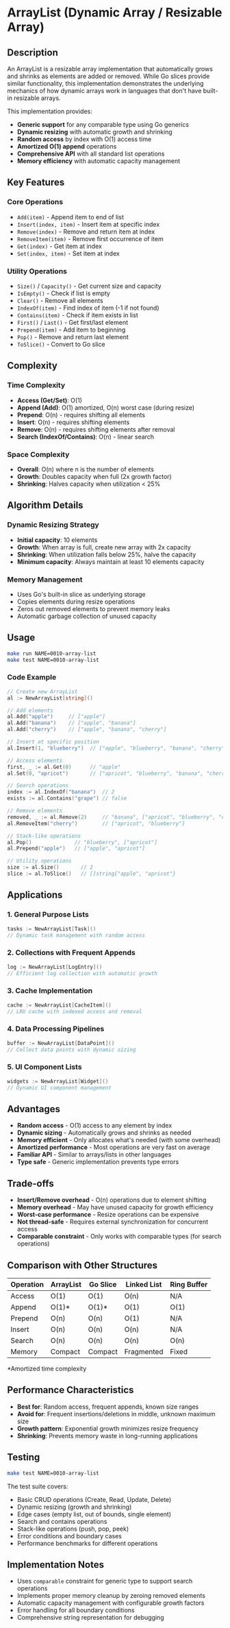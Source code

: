 # ArrayList (Dynamic Array / Resizable Array)

## Description

An ArrayList is a resizable array implementation that automatically grows and shrinks as elements are added or removed. While Go slices provide similar functionality, this implementation demonstrates the underlying mechanics of how dynamic arrays work in languages that don't have built-in resizable arrays.

This implementation provides:

- **Generic support** for any comparable type using Go generics
- **Dynamic resizing** with automatic growth and shrinking
- **Random access** by index with O(1) access time
- **Amortized O(1) append** operations
- **Comprehensive API** with all standard list operations
- **Memory efficiency** with automatic capacity management

## Key Features

### Core Operations

- `Add(item)` - Append item to end of list
- `Insert(index, item)` - Insert item at specific index
- `Remove(index)` - Remove and return item at index
- `RemoveItem(item)` - Remove first occurrence of item
- `Get(index)` - Get item at index
- `Set(index, item)` - Set item at index

### Utility Operations

- `Size()` / `Capacity()` - Get current size and capacity
- `IsEmpty()` - Check if list is empty
- `Clear()` - Remove all elements
- `IndexOf(item)` - Find index of item (-1 if not found)
- `Contains(item)` - Check if item exists in list
- `First()` / `Last()` - Get first/last element
- `Prepend(item)` - Add item to beginning
- `Pop()` - Remove and return last element
- `ToSlice()` - Convert to Go slice

## Complexity

### Time Complexity

- **Access (Get/Set)**: O(1)
- **Append (Add)**: O(1) amortized, O(n) worst case (during resize)
- **Prepend**: O(n) - requires shifting all elements
- **Insert**: O(n) - requires shifting elements
- **Remove**: O(n) - requires shifting elements after removal
- **Search (IndexOf/Contains)**: O(n) - linear search

### Space Complexity

- **Overall**: O(n) where n is the number of elements
- **Growth**: Doubles capacity when full (2x growth factor)
- **Shrinking**: Halves capacity when utilization < 25%

## Algorithm Details

### Dynamic Resizing Strategy

- **Initial capacity**: 10 elements
- **Growth**: When array is full, create new array with 2x capacity
- **Shrinking**: When utilization falls below 25%, halve the capacity
- **Minimum capacity**: Always maintain at least 10 elements capacity

### Memory Management

- Uses Go's built-in slice as underlying storage
- Copies elements during resize operations
- Zeros out removed elements to prevent memory leaks
- Automatic garbage collection of unused capacity

## Usage

```bash
make run NAME=0010-array-list
make test NAME=0010-array-list
```

### Code Example

```go
// Create new ArrayList
al := NewArrayList[string]()

// Add elements
al.Add("apple")     // ["apple"]
al.Add("banana")    // ["apple", "banana"]
al.Add("cherry")    // ["apple", "banana", "cherry"]

// Insert at specific position
al.Insert(1, "blueberry")  // ["apple", "blueberry", "banana", "cherry"]

// Access elements
first, _ := al.Get(0)      // "apple"
al.Set(0, "apricot")       // ["apricot", "blueberry", "banana", "cherry"]

// Search operations
index := al.IndexOf("banana")  // 2
exists := al.Contains("grape") // false

// Remove elements
removed, _ := al.Remove(2)     // "banana", ["apricot", "blueberry", "cherry"]
al.RemoveItem("cherry")        // ["apricot", "blueberry"]

// Stack-like operations
al.Pop()              // "blueberry", ["apricot"]
al.Prepend("apple")   // ["apple", "apricot"]

// Utility operations
size := al.Size()       // 2
slice := al.ToSlice()   // []string{"apple", "apricot"}
```

## Applications

### 1. **General Purpose Lists**

```go
tasks := NewArrayList[Task]()
// Dynamic task management with random access
```

### 2. **Collections with Frequent Appends**

```go
log := NewArrayList[LogEntry]()
// Efficient log collection with automatic growth
```

### 3. **Cache Implementation**

```go
cache := NewArrayList[CacheItem]()
// LRU cache with indexed access and removal
```

### 4. **Data Processing Pipelines**

```go
buffer := NewArrayList[DataPoint]()
// Collect data points with dynamic sizing
```

### 5. **UI Component Lists**

```go
widgets := NewArrayList[Widget]()
// Dynamic UI component management
```

## Advantages

- **Random access** - O(1) access to any element by index
- **Dynamic sizing** - Automatically grows and shrinks as needed
- **Memory efficient** - Only allocates what's needed (with some overhead)
- **Amortized performance** - Most operations are very fast on average
- **Familiar API** - Similar to arrays/lists in other languages
- **Type safe** - Generic implementation prevents type errors

## Trade-offs

- **Insert/Remove overhead** - O(n) operations due to element shifting
- **Memory overhead** - May have unused capacity for growth efficiency
- **Worst-case performance** - Resize operations can be expensive
- **Not thread-safe** - Requires external synchronization for concurrent access
- **Comparable constraint** - Only works with comparable types (for search operations)

## Comparison with Other Structures

| Operation | ArrayList | Go Slice | Linked List | Ring Buffer |
| --------- | --------- | -------- | ----------- | ----------- |
| Access    | O(1)      | O(1)     | O(n)        | N/A         |
| Append    | O(1)\*    | O(1)\*   | O(1)        | O(1)        |
| Prepend   | O(n)      | O(n)     | O(1)        | N/A         |
| Insert    | O(n)      | O(n)     | O(n)        | N/A         |
| Search    | O(n)      | O(n)     | O(n)        | O(n)        |
| Memory    | Compact   | Compact  | Fragmented  | Fixed       |

\*Amortized time complexity

## Performance Characteristics

- **Best for**: Random access, frequent appends, known size ranges
- **Avoid for**: Frequent insertions/deletions in middle, unknown maximum size
- **Growth pattern**: Exponential growth minimizes resize frequency
- **Shrinking**: Prevents memory waste in long-running applications

## Testing

```bash
make test NAME=0010-array-list
```

The test suite covers:

- Basic CRUD operations (Create, Read, Update, Delete)
- Dynamic resizing (growth and shrinking)
- Edge cases (empty list, out of bounds, single element)
- Search and contains operations
- Stack-like operations (push, pop, peek)
- Error conditions and boundary cases
- Performance benchmarks for different operations

## Implementation Notes

- Uses `comparable` constraint for generic type to support search operations
- Implements proper memory cleanup by zeroing removed elements
- Automatic capacity management with configurable growth factors
- Error handling for all boundary conditions
- Comprehensive string representation for debugging
